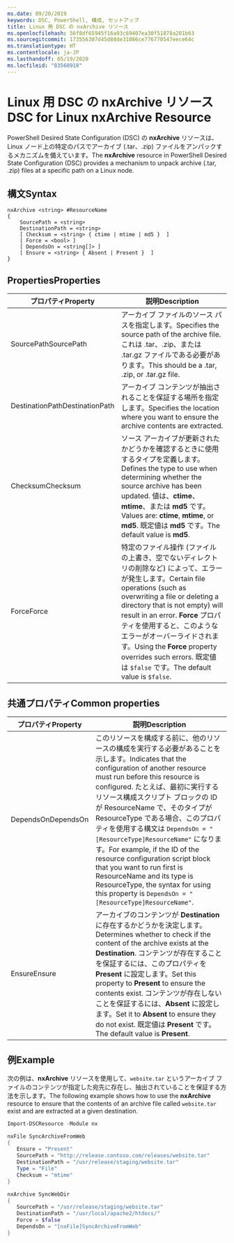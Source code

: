 ```yaml
---
ms.date: 09/20/2019
keywords: DSC, PowerShell, 構成, セットアップ
title: Linux 用 DSC の nxArchive リソース
ms.openlocfilehash: 56f8df65945f16a93c69407ea30f51878a201b63
ms.sourcegitcommit: 173556307d45d88de31086ce776770547eece64c
ms.translationtype: HT
ms.contentlocale: ja-JP
ms.lasthandoff: 05/19/2020
ms.locfileid: "83560918"
---
```

# <a name="dsc-for-linux-nxarchive-resource"></a><span data-ttu-id="7f7a3-103">Linux 用 DSC の nxArchive リソース</span><span class="sxs-lookup"><span data-stu-id="7f7a3-103">DSC for Linux nxArchive Resource</span></span>

<span data-ttu-id="7f7a3-104">PowerShell Desired State Configuration (DSC) の **nxArchive** リソースは、Linux ノード上の特定のパスでアーカイブ (.tar、.zip) ファイルをアンパックするメカニズムを備えています。</span><span class="sxs-lookup"><span data-stu-id="7f7a3-104">The **nxArchive** resource in PowerShell Desired State Configuration (DSC) provides a mechanism to unpack archive (.tar, .zip) files at a specific path on a Linux node.</span></span>

## <a name="syntax"></a><span data-ttu-id="7f7a3-105">構文</span><span class="sxs-lookup"><span data-stu-id="7f7a3-105">Syntax</span></span>

```Syntax
nxArchive <string> #ResourceName
{
    SourcePath = <string>
    DestinationPath = <string>
    [ Checksum = <string> { ctime | mtime | md5 }  ]
    [ Force = <bool> ]
    [ DependsOn = <string[]> ]
    [ Ensure = <string> { Absent | Present }  ]
}
```

## <a name="properties"></a><span data-ttu-id="7f7a3-106">Properties</span><span class="sxs-lookup"><span data-stu-id="7f7a3-106">Properties</span></span>

|<span data-ttu-id="7f7a3-107">プロパティ</span><span class="sxs-lookup"><span data-stu-id="7f7a3-107">Property</span></span> |<span data-ttu-id="7f7a3-108">説明</span><span class="sxs-lookup"><span data-stu-id="7f7a3-108">Description</span></span> |
|---|---|
|<span data-ttu-id="7f7a3-109">SourcePath</span><span class="sxs-lookup"><span data-stu-id="7f7a3-109">SourcePath</span></span> |<span data-ttu-id="7f7a3-110">アーカイブ ファイルのソース パスを指定します。</span><span class="sxs-lookup"><span data-stu-id="7f7a3-110">Specifies the source path of the archive file.</span></span> <span data-ttu-id="7f7a3-111">これは .tar、.zip、または .tar.gz ファイルである必要があります。</span><span class="sxs-lookup"><span data-stu-id="7f7a3-111">This should be a .tar, .zip, or .tar.gz file.</span></span> |
|<span data-ttu-id="7f7a3-112">DestinationPath</span><span class="sxs-lookup"><span data-stu-id="7f7a3-112">DestinationPath</span></span> |<span data-ttu-id="7f7a3-113">アーカイブ コンテンツが抽出されることを保証する場所を指定します。</span><span class="sxs-lookup"><span data-stu-id="7f7a3-113">Specifies the location where you want to ensure the archive contents are extracted.</span></span> |
|<span data-ttu-id="7f7a3-114">Checksum</span><span class="sxs-lookup"><span data-stu-id="7f7a3-114">Checksum</span></span> |<span data-ttu-id="7f7a3-115">ソース アーカイブが更新されたかどうかを確認するときに使用するタイプを定義します。</span><span class="sxs-lookup"><span data-stu-id="7f7a3-115">Defines the type to use when determining whether the source archive has been updated.</span></span> <span data-ttu-id="7f7a3-116">値は、**ctime**、**mtime**、または **md5** です。</span><span class="sxs-lookup"><span data-stu-id="7f7a3-116">Values are: **ctime**, **mtime**, or **md5**.</span></span> <span data-ttu-id="7f7a3-117">既定値は **md5** です。</span><span class="sxs-lookup"><span data-stu-id="7f7a3-117">The default value is **md5**.</span></span> |
|<span data-ttu-id="7f7a3-118">Force</span><span class="sxs-lookup"><span data-stu-id="7f7a3-118">Force</span></span> |<span data-ttu-id="7f7a3-119">特定のファイル操作 (ファイルの上書き、空でないディレクトリの削除など) によって、エラーが発生します。</span><span class="sxs-lookup"><span data-stu-id="7f7a3-119">Certain file operations (such as overwriting a file or deleting a directory that is not empty) will result in an error.</span></span> <span data-ttu-id="7f7a3-120">**Force** プロパティを使用すると、このようなエラーがオーバーライドされます。</span><span class="sxs-lookup"><span data-stu-id="7f7a3-120">Using the **Force** property overrides such errors.</span></span> <span data-ttu-id="7f7a3-121">既定値は `$false` です。</span><span class="sxs-lookup"><span data-stu-id="7f7a3-121">The default value is `$false`.</span></span> |

## <a name="common-properties"></a><span data-ttu-id="7f7a3-122">共通プロパティ</span><span class="sxs-lookup"><span data-stu-id="7f7a3-122">Common properties</span></span>

|<span data-ttu-id="7f7a3-123">プロパティ</span><span class="sxs-lookup"><span data-stu-id="7f7a3-123">Property</span></span> |<span data-ttu-id="7f7a3-124">説明</span><span class="sxs-lookup"><span data-stu-id="7f7a3-124">Description</span></span> |
|---|---|
|<span data-ttu-id="7f7a3-125">DependsOn</span><span class="sxs-lookup"><span data-stu-id="7f7a3-125">DependsOn</span></span> |<span data-ttu-id="7f7a3-126">このリソースを構成する前に、他のリソースの構成を実行する必要があることを示します。</span><span class="sxs-lookup"><span data-stu-id="7f7a3-126">Indicates that the configuration of another resource must run before this resource is configured.</span></span> <span data-ttu-id="7f7a3-127">たとえば、最初に実行するリソース構成スクリプト ブロックの ID が ResourceName で、そのタイプが ResourceType である場合、このプロパティを使用する構文は `DependsOn = "[ResourceType]ResourceName"` になります。</span><span class="sxs-lookup"><span data-stu-id="7f7a3-127">For example, if the ID of the resource configuration script block that you want to run first is ResourceName and its type is ResourceType, the syntax for using this property is `DependsOn = "[ResourceType]ResourceName"`.</span></span> |
|<span data-ttu-id="7f7a3-128">Ensure</span><span class="sxs-lookup"><span data-stu-id="7f7a3-128">Ensure</span></span> |<span data-ttu-id="7f7a3-129">アーカイブのコンテンツが **Destination** に存在するかどうかを決定します。</span><span class="sxs-lookup"><span data-stu-id="7f7a3-129">Determines whether to check if the content of the archive exists at the **Destination**.</span></span> <span data-ttu-id="7f7a3-130">コンテンツが存在することを保証するには、このプロパティを **Present** に設定します。</span><span class="sxs-lookup"><span data-stu-id="7f7a3-130">Set this property to **Present** to ensure the contents exist.</span></span> <span data-ttu-id="7f7a3-131">コンテンツが存在しないことを保証するには、**Absent** に設定します。</span><span class="sxs-lookup"><span data-stu-id="7f7a3-131">Set it to **Absent** to ensure they do not exist.</span></span> <span data-ttu-id="7f7a3-132">既定値は **Present** です。</span><span class="sxs-lookup"><span data-stu-id="7f7a3-132">The default value is **Present**.</span></span> |

## <a name="example"></a><span data-ttu-id="7f7a3-133">例</span><span class="sxs-lookup"><span data-stu-id="7f7a3-133">Example</span></span>

<span data-ttu-id="7f7a3-134">次の例は、**nxArchive** リソースを使用して、`website.tar` というアーカイブ ファイルのコンテンツが指定した宛先に存在し、抽出されていることを保証する方法を示します。</span><span class="sxs-lookup"><span data-stu-id="7f7a3-134">The following example shows how to use the **nxArchive** resource to ensure that the contents of an archive file called `website.tar` exist and are extracted at a given destination.</span></span>

```powershell
Import-DSCResource -Module nx

nxFile SyncArchiveFromWeb
{
   Ensure = "Present"
   SourcePath = "http://release.contoso.com/releases/website.tar"
   DestinationPath = "/usr/release/staging/website.tar"
   Type = "File"
   Checksum = "mtime"
}

nxArchive SyncWebDir
{
   SourcePath = "/usr/release/staging/website.tar"
   DestinationPath = "/usr/local/apache2/htdocs/"
   Force = $false
   DependsOn = "[nxFile]SyncArchiveFromWeb"
}
```
